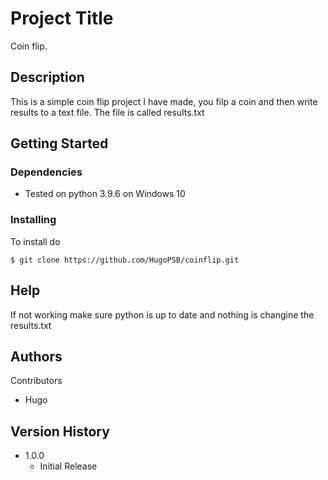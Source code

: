 # Project Title

Coin flip.

## Description

This is a simple coin flip project I have made, you filp a coin and then write results to a text file.
The file is called results.txt

## Getting Started

### Dependencies

* Tested on python 3.9.6 on Windows 10


### Installing

To install do
```
$ git clone https://github.com/HugoPSB/coinflip.git
```

## Help

If not working make sure python is up to date and nothing is changine the results.txt

## Authors

Contributors

* Hugo 


## Version History


* 1.0.0
    * Initial Release

